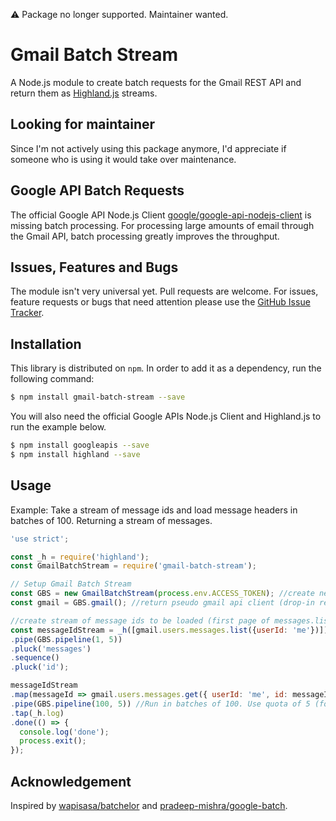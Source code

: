 :warning: Package no longer supported. Maintainer wanted.

# Gmail Batch Stream
A Node.js module to create batch requests for the Gmail REST API and return them as [Highland.js](http://highlandjs.org) streams.

## Looking for maintainer
Since I'm not actively using this package anymore, I'd appreciate if someone who is using it would take over maintenance.

## Google API Batch Requests
The official Google API Node.js Client [google/google-api-nodejs-client](https://github.com/google/google-api-nodejs-client) is missing batch processing. For processing large amounts of email through the Gmail API, batch processing greatly improves the throughput.

## Issues, Features and Bugs
The module isn't very universal yet. Pull requests are welcome.
For issues, feature requests or bugs that need attention please use the [GitHub Issue Tracker](https://github.com/zoellner/gmail-batch-stream/issues).

## Installation

This library is distributed on `npm`. In order to add it as a dependency, run the following command:

``` sh
$ npm install gmail-batch-stream --save
```

You will also need the official Google APIs Node.js Client and Highland.js to run the example below.

``` sh
$ npm install googleapis --save
$ npm install highland --save
```

## Usage
Example: Take a stream of message ids and load message headers in batches of 100. Returning a stream of messages.

``` js
'use strict';

const _h = require('highland');
const GmailBatchStream = require('gmail-batch-stream');

// Setup Gmail Batch Stream
const GBS = new GmailBatchStream(process.env.ACCESS_TOKEN); //create new instance of GmailBatchStream with provided access token
const gmail = GBS.gmail(); //return pseudo gmail api client (drop-in replacement for official Gmail API client)

//create stream of message ids to be loaded (first page of messages.list)
const messageIdStream = _h([gmail.users.messages.list({userId: 'me'})])
.pipe(GBS.pipeline(1, 5))
.pluck('messages')
.sequence()
.pluck('id');

messageIdStream
.map(messageId => gmail.users.messages.get({ userId: 'me', id: messageId, format: 'metadata' }))
.pipe(GBS.pipeline(100, 5)) //Run in batches of 100. Use quota of 5 (for users.messages.get).
.tap(_h.log)
.done(() => {
  console.log('done');
  process.exit();
});
```

## Acknowledgement
Inspired by [wapisasa/batchelor](https://github.com/wapisasa/batchelor) and [pradeep-mishra/google-batch](https://github.com/pradeep-mishra/google-batch).
